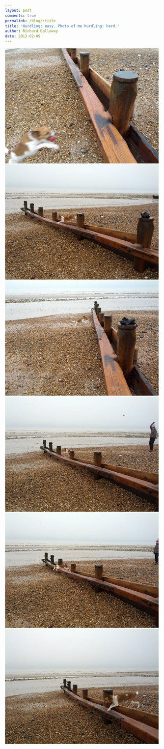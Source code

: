 ```yaml
---
layout: post
comments: true
permalink: /blog/:title
title: 'Hurdling: easy. Photo of me hurdling: hard.'
author: Richard Dallaway
date: 2013-02-09
---
```


<div><a href="/media/2013-02-09 14.29.28.jpg"><img width="500" src="/media/2013-02-09 14.29.28.jpg.500.jpg" height="375"></img></a></div><div><a href="/media/2013-02-09 14.28.12.jpg"><img width="500" src="/media/2013-02-09 14.28.12.jpg.500.jpg" height="375"></img></a></div><div><a href="/media/2013-02-09 14.28.50.jpg"><img width="500" src="/media/2013-02-09 14.28.50.jpg.500.jpg" height="375"></img></a></div><div><a href="/media/2013-02-09 14.27.48.jpg"><img width="500" src="/media/2013-02-09 14.27.48.jpg.500.jpg" height="375"></img></a></div><div><a href="/media/2013-02-09 14.27.40.jpg"><img width="500" src="/media/2013-02-09 14.27.40.jpg.500.jpg" height="375"></img></a></div><div><a href="/media/2013-02-09 14.26.58.jpg"><img width="500" src="/media/2013-02-09 14.26.58.jpg.500.jpg" height="375"></img></a></div>


       
    
